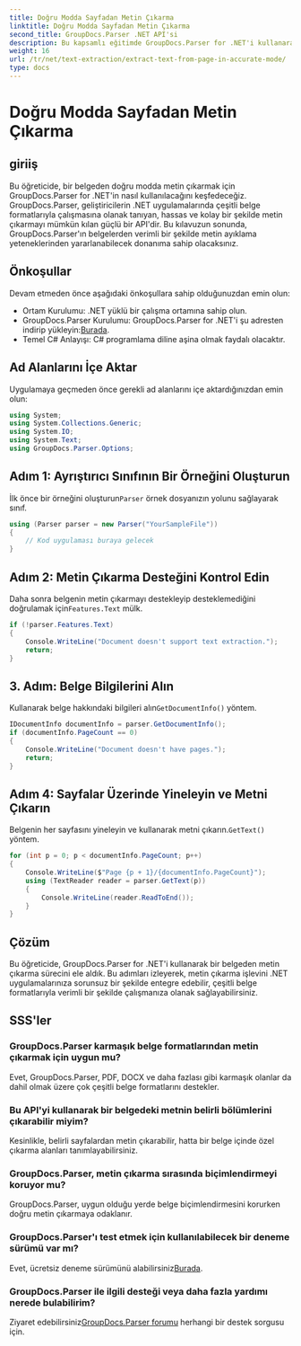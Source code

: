 ```yaml
---
title: Doğru Modda Sayfadan Metin Çıkarma
linktitle: Doğru Modda Sayfadan Metin Çıkarma
second_title: GroupDocs.Parser .NET API'si
description: Bu kapsamlı eğitimde GroupDocs.Parser for .NET'i kullanarak belgelerden metni doğru bir şekilde nasıl çıkaracağınızı öğrenin.
weight: 16
url: /tr/net/text-extraction/extract-text-from-page-in-accurate-mode/
type: docs
---
```

# Doğru Modda Sayfadan Metin Çıkarma

## giriiş
Bu öğreticide, bir belgeden doğru modda metin çıkarmak için GroupDocs.Parser for .NET'in nasıl kullanılacağını keşfedeceğiz. GroupDocs.Parser, geliştiricilerin .NET uygulamalarında çeşitli belge formatlarıyla çalışmasına olanak tanıyan, hassas ve kolay bir şekilde metin çıkarmayı mümkün kılan güçlü bir API'dir. Bu kılavuzun sonunda, GroupDocs.Parser'ın belgelerden verimli bir şekilde metin ayıklama yeteneklerinden yararlanabilecek donanıma sahip olacaksınız.
## Önkoşullar
Devam etmeden önce aşağıdaki önkoşullara sahip olduğunuzdan emin olun:
- Ortam Kurulumu: .NET yüklü bir çalışma ortamına sahip olun.
-  GroupDocs.Parser Kurulumu: GroupDocs.Parser for .NET'i şu adresten indirip yükleyin:[Burada](https://releases.groupdocs.com/parser/net/).
- Temel C# Anlayışı: C# programlama diline aşina olmak faydalı olacaktır.
## Ad Alanlarını İçe Aktar
Uygulamaya geçmeden önce gerekli ad alanlarını içe aktardığınızdan emin olun:
```csharp
using System;
using System.Collections.Generic;
using System.IO;
using System.Text;
using GroupDocs.Parser.Options;
```
## Adım 1: Ayrıştırıcı Sınıfının Bir Örneğini Oluşturun
 İlk önce bir örneğini oluşturun`Parser` örnek dosyanızın yolunu sağlayarak sınıf.
```csharp
using (Parser parser = new Parser("YourSampleFile"))
{
    // Kod uygulaması buraya gelecek
}
```
## Adım 2: Metin Çıkarma Desteğini Kontrol Edin
 Daha sonra belgenin metin çıkarmayı destekleyip desteklemediğini doğrulamak için`Features.Text` mülk.
```csharp
if (!parser.Features.Text)
{
    Console.WriteLine("Document doesn't support text extraction.");
    return;
}
```
## 3. Adım: Belge Bilgilerini Alın
 Kullanarak belge hakkındaki bilgileri alın`GetDocumentInfo()` yöntem.
```csharp
IDocumentInfo documentInfo = parser.GetDocumentInfo();
if (documentInfo.PageCount == 0)
{
    Console.WriteLine("Document doesn't have pages.");
    return;
}
```
## Adım 4: Sayfalar Üzerinde Yineleyin ve Metni Çıkarın
 Belgenin her sayfasını yineleyin ve kullanarak metni çıkarın.`GetText()` yöntem.
```csharp
for (int p = 0; p < documentInfo.PageCount; p++)
{
    Console.WriteLine($"Page {p + 1}/{documentInfo.PageCount}");
    using (TextReader reader = parser.GetText(p))
    {
        Console.WriteLine(reader.ReadToEnd());
    }
}
```
## Çözüm
Bu öğreticide, GroupDocs.Parser for .NET'i kullanarak bir belgeden metin çıkarma sürecini ele aldık. Bu adımları izleyerek, metin çıkarma işlevini .NET uygulamalarınıza sorunsuz bir şekilde entegre edebilir, çeşitli belge formatlarıyla verimli bir şekilde çalışmanıza olanak sağlayabilirsiniz.

## SSS'ler
### GroupDocs.Parser karmaşık belge formatlarından metin çıkarmak için uygun mu?
Evet, GroupDocs.Parser, PDF, DOCX ve daha fazlası gibi karmaşık olanlar da dahil olmak üzere çok çeşitli belge formatlarını destekler.
### Bu API'yi kullanarak bir belgedeki metnin belirli bölümlerini çıkarabilir miyim?
Kesinlikle, belirli sayfalardan metin çıkarabilir, hatta bir belge içinde özel çıkarma alanları tanımlayabilirsiniz.
### GroupDocs.Parser, metin çıkarma sırasında biçimlendirmeyi koruyor mu?
GroupDocs.Parser, uygun olduğu yerde belge biçimlendirmesini korurken doğru metin çıkarmaya odaklanır.
### GroupDocs.Parser'ı test etmek için kullanılabilecek bir deneme sürümü var mı?
 Evet, ücretsiz deneme sürümünü alabilirsiniz[Burada](https://releases.groupdocs.com/).
### GroupDocs.Parser ile ilgili desteği veya daha fazla yardımı nerede bulabilirim?
 Ziyaret edebilirsiniz[GroupDocs.Parser forumu](https://forum.groupdocs.com/c/parser/17) herhangi bir destek sorgusu için.